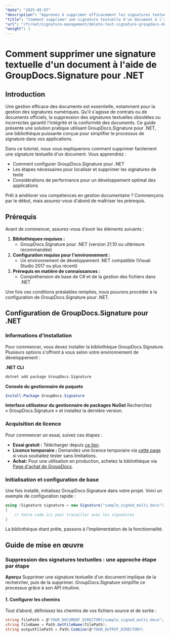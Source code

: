 ```yaml
---
"date": "2025-05-07"
"description": "Apprenez à supprimer efficacement les signatures textuelles de vos documents grâce à GroupDocs.Signature pour .NET. Optimisez la gestion de vos documents grâce à ce guide facile à suivre."
"title": "Comment supprimer une signature textuelle d'un document à l'aide de GroupDocs.Signature pour .NET"
"url": "/fr/net/signature-management/delete-text-signature-groupdocs-dotnet/"
"weight": 1
---
```


# Comment supprimer une signature textuelle d'un document à l'aide de GroupDocs.Signature pour .NET

## Introduction

Une gestion efficace des documents est essentielle, notamment pour la gestion des signatures numériques. Qu'il s'agisse de contrats ou de documents officiels, la suppression des signatures textuelles obsolètes ou incorrectes garantit l'intégrité et la conformité des documents. Ce guide présente une solution pratique utilisant GroupDocs.Signature pour .NET, une bibliothèque puissante conçue pour simplifier le processus de signature dans vos applications.

Dans ce tutoriel, nous vous expliquerons comment supprimer facilement une signature textuelle d'un document. Vous apprendrez :
- Comment configurer GroupDocs.Signature pour .NET
- Les étapes nécessaires pour localiser et supprimer les signatures de texte
- Considérations de performance pour un développement optimal des applications

Prêt à améliorer vos compétences en gestion documentaire ? Commençons par le début, mais assurez-vous d'abord de maîtriser les prérequis.

## Prérequis

Avant de commencer, assurez-vous d’avoir les éléments suivants :
1. **Bibliothèques requises :**
   - GroupDocs.Signature pour .NET (version 21.10 ou ultérieure recommandée)
2. **Configuration requise pour l'environnement :**
   - Un environnement de développement .NET compatible (Visual Studio 2017 ou plus récent)
3. **Prérequis en matière de connaissances :**
   - Compréhension de base de C# et de la gestion des fichiers dans .NET

Une fois ces conditions préalables remplies, nous pouvons procéder à la configuration de GroupDocs.Signature pour .NET.

## Configuration de GroupDocs.Signature pour .NET

### Informations d'installation

Pour commencer, vous devez installer la bibliothèque GroupDocs.Signature. Plusieurs options s'offrent à vous selon votre environnement de développement :

**.NET CLI**
```bash
dotnet add package GroupDocs.Signature
```

**Console du gestionnaire de paquets**
```powershell
Install-Package GroupDocs.Signature
```

**Interface utilisateur du gestionnaire de packages NuGet**
Recherchez « GroupDocs.Signature » et installez la dernière version.

### Acquisition de licence

Pour commencer un essai, suivez ces étapes :
- **Essai gratuit :** Télécharger depuis [ce lien](https://releases.groupdocs.com/signature/net/).
- **Licence temporaire :** Demandez une licence temporaire via [cette page](https://purchase.groupdocs.com/temporary-license/) si vous souhaitez tester sans limitations.
- **Achat:** Pour une utilisation en production, achetez la bibliothèque via [Page d'achat de GroupDocs](https://purchase.groupdocs.com/buy).

### Initialisation et configuration de base

Une fois installé, initialisez GroupDocs.Signature dans votre projet. Voici un exemple de configuration rapide :

```csharp
using (Signature signature = new Signature("sample_signed_multi.docx"))
{
    // Votre code ici pour travailler avec les signatures
}
```

La bibliothèque étant prête, passons à l’implémentation de la fonctionnalité.

## Guide de mise en œuvre

### Suppression des signatures textuelles : une approche étape par étape

**Aperçu**
Supprimer une signature textuelle d'un document implique de la rechercher, puis de la supprimer. GroupDocs.Signature simplifie ce processus grâce à son API intuitive.

#### 1. Configurer les chemins
Tout d’abord, définissez les chemins de vos fichiers source et de sortie :

```csharp
string filePath = @"YOUR_DOCUMENT_DIRECTORY/sample_signed_multi.docx"; // Mettre à jour avec le chemin d'accès réel au fichier
string fileName = Path.GetFileName(filePath);
string outputFilePath = Path.Combine(@"YOUR_OUTPUT_DIRECTORY\
